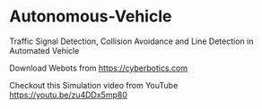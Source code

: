 # Autonomous-Vehicle
Traffic Signal Detection, Collision Avoidance and Line Detection in Automated Vehicle

Download Webots from https://cyberbotics.com

Checkout this Simulation video from YouTube https://youtu.be/zu4DDx5mp80
